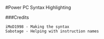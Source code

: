 #Power PC Syntax Highlighting

###Credits
```
iMoD1998 - Making the syntax
Sabotage - Helping with instruction names
```
